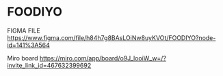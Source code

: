 # FOODIYO

FIGMA FILE
https://www.figma.com/file/h84h7g8BAsLOiNw8uyKVOt/FOODIYO?node-id=141%3A564

Miro board
https://miro.com/app/board/o9J_looiW_w=/?invite_link_id=467632399692
